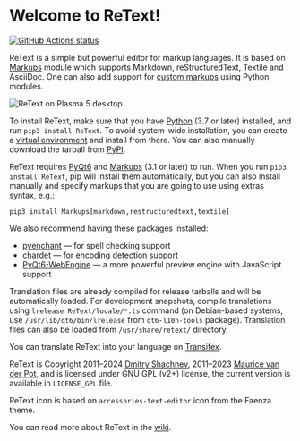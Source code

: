 Welcome to ReText!
==================

[![GitHub Actions status][GitHub Actions SVG]][GitHub Actions]

ReText is a simple but powerful editor for markup languages. It is based on
[Markups] module which supports Markdown, reStructuredText, Textile and
AsciiDoc. One can also add support for [custom markups] using Python modules.

![ReText on Plasma 5 desktop][Screenshot]

To install ReText, make sure that you have [Python] (3.7 or later) installed,
and run `pip3 install ReText`. To avoid system-wide installation, you can
create a [virtual environment] and install from there. You can also manually
download the tarball from [PyPI].

ReText requires [PyQt6] and [Markups] (3.1 or later) to run. When you run
`pip3 install ReText`, pip will install them automatically, but you can also
install manually and specify markups that you are going to use using extras
syntax, e.g.:

    pip3 install Markups[markdown,restructuredtext,textile]

We also recommend having these packages installed:

* [pyenchant](https://pypi.org/project/pyenchant/) — for spell checking support
* [chardet](https://pypi.org/project/chardet/) — for encoding detection support
* [PyQt6-WebEngine](https://pypi.org/project/PyQt6-WebEngine/) — a more
  powerful preview engine with JavaScript support

Translation files are already compiled for release tarballs and will be
automatically loaded. For development snapshots, compile translations using
`lrelease ReText/locale/*.ts` command (on Debian-based systems, use
`/usr/lib/qt6/bin/lrelease` from `qt6-l10n-tools` package). Translation files
can also be loaded from `/usr/share/retext/` directory.

You can translate ReText into your language on [Transifex].

ReText is Copyright 2011–2024 [Dmitry Shachnev](https://mitya57.me),
2011–2023 [Maurice van der Pot](mailto:griffon26@kfk4ever.com), and is
licensed under GNU GPL (v2+) license, the current version is available in
`LICENSE_GPL` file.

ReText icon is based on `accessories-text-editor` icon from the Faenza theme.

You can read more about ReText in the [wiki].

[Screenshot]: https://raw.githubusercontent.com/retext-project/retext/refs/heads/master/data/retext-kde5.png
[wiki]: https://github.com/retext-project/retext/wiki
[PyPI]: https://pypi.org/project/ReText/
[Transifex]: https://www.transifex.com/mitya57/ReText/
[GitHub Actions]: https://github.com/retext-project/retext/actions
[GitHub Actions SVG]: https://github.com/retext-project/retext/workflows/tests/badge.svg
[custom markups]: https://pymarkups.readthedocs.io/en/latest/custom_markups.html
[Python]: https://www.python.org/
[PyQt6]: https://pypi.org/project/PyQt6/
[Markups]: https://pypi.org/project/Markups/
[virtual environment]: https://packaging.python.org/en/latest/guides/installing-using-pip-and-virtual-environments/
